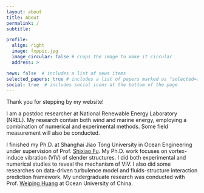 ```yaml
---
layout: about
title: About
permalink: /
subtitle: 

profile:
  align: right
  image: fxppic.jpg
  image_circular: false # crops the image to make it circular
  address: >

news: false  # includes a list of news items
selected_papers: true # includes a list of papers marked as "selected={true}"
social: true  # includes social icons at the bottom of the page
---
```


Thank you for stepping by my website!

I am a postdoc researcher at National Renewable Energy Laboratory (NREL). My research contain both wind and marine energy, employing a combination of numerical and experimental methods. Some field measurement will also be conducted.

I finished my Ph.D. at Shanghai Jiao Tong University in Ocean Engineering under supervision of Prof. [Shixiao Fu](https://scholar.google.com/citations?user=ROYLltsAAAAJ&hl=zh-CN&oi=ao). My Ph.D. work focuses on vortex-induce vibration (VIV) of slender structures. I did both experimental and numerical studies to reveal the mechanism of VIV. I also did some researches on data-driven turbulence model and fluids-structure interaction prediction framework. My undergraduate research was conducted with Prof. [Weiping Huang](https://www.researchgate.net/profile/Weiping-Huang) at Ocean University of China.
